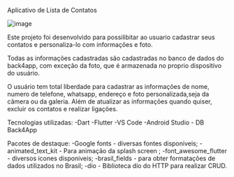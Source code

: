Aplicativo de  Lista de Contatos

![image](https://github.com/user-attachments/assets/f8416fbb-ba61-4a65-8e52-1065ed6ba847)


Este projeto foi desenvolvido para possilibitar ao usuario cadastrar seus contatos e personaliza-lo com informações e foto.

Todas as informações cadastradas são cadastradas no banco de dados do back4app, com exceção da foto, que é armazenada no proprio dispositivo do usuário.

O usuário tem total liberdade para cadastrar as informações de nome, numero de telefone, whatsapp, endereço e foto personalizada,seja da câmera ou da galeria. Além de atualizar as informações quando quiser, excluir os contatos e realizar ligações.

Tecnologias utilizadas: -Dart -Flutter -VS Code -Android Studio - DB Back4App

Pacotes de destaque: -Google fonts - diversas fontes disponiveis; -animated_text_kit - Para animação da splash screen ; -font_awesome_flutter - diversos icones disponiveis; -brasil_fields - para obter formatações de dados utilizados no Brasil; -dio - Biblioteca dio do HTTP para realizar CRUD.
